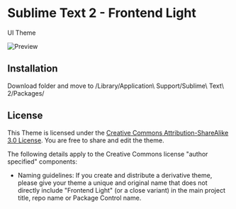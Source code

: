 # Sublime Text 2 - Frontend Light

UI Theme 

![Preview](http://postimg.org/image/59pj8wfrl/ "Screenshot")

## Installation

Download folder and move to /Library/Application\ Support/Sublime\ Text\ 2/Packages/


## License

This Theme is licensed under the [Creative Commons Attribution-ShareAlike 3.0 License](http://creativecommons.org/licenses/by-sa/3.0/). You are free to share and edit the theme.

The following details apply to the Creative Commons license "author specified" components:


* Naming guidelines: If you create and distribute a derivative theme, please give your theme a unique and original name that does not directly include "Frontend Light" (or a close variant) in the main project title, repo name or Package Control name.
